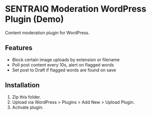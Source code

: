 # SENTRAIQ Moderation WordPress Plugin (Demo)
Content moderation plugin for WordPress.

## Features
- Block certain image uploads by extension or filename
- Poll post content every 10s, alert on flagged words
- Set post to Draft if flagged words are found on save

## Installation
1. Zip this folder.
2. Upload via WordPress > Plugins > Add New > Upload Plugin.
3. Activate plugin.